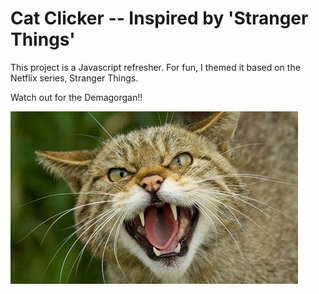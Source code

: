 # Cat Clicker -- Inspired by 'Stranger Things'

This project is a Javascript refresher. For fun, I themed it based on the Netflix series, Stranger Things.

Watch out for the Demagorgan!!

![Demagorgan](img/demagorgan.jpg)
